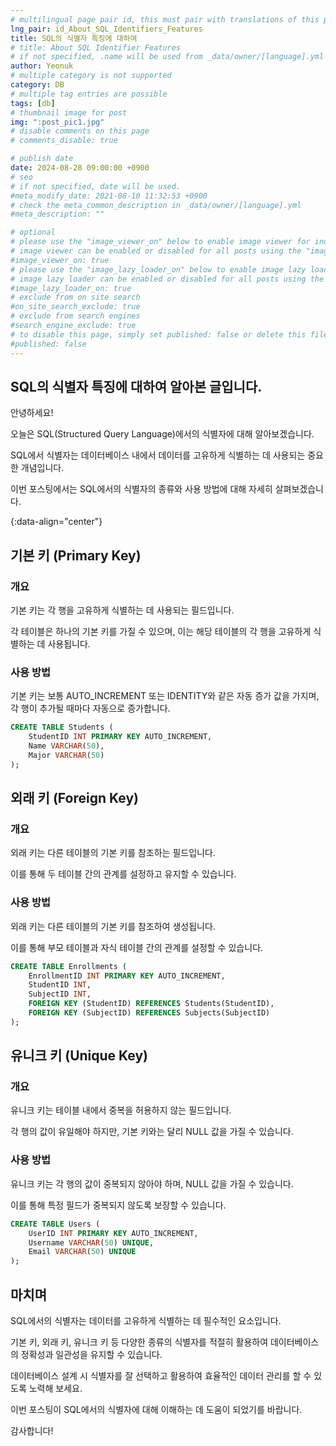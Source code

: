 ```yaml
---
# multilingual page pair id, this must pair with translations of this page. (This name must be unique)
lng_pair: id_About_SQL_Identifiers_Features
title: SQL의 식별자 특징에 대하여
# title: About SQL Identifier Features
# if not specified, .name will be used from _data/owner/[language].yml
author: Yeonuk
# multiple category is not supported
category: DB
# multiple tag entries are possible
tags: [db]
# thumbnail image for post
img: ":post_pic1.jpg"
# disable comments on this page
# comments_disable: true

# publish date
date: 2024-08-28 09:00:00 +0900
# seo
# if not specified, date will be used.
#meta_modify_date: 2021-08-10 11:32:53 +0900
# check the meta_common_description in _data/owner/[language].yml
#meta_description: ""

# optional
# please use the "image_viewer_on" below to enable image viewer for individual pages or posts (_posts/ or [language]/_posts folders).
# image viewer can be enabled or disabled for all posts using the "image_viewer_posts: true" setting in _data/conf/main.yml.
#image_viewer_on: true
# please use the "image_lazy_loader_on" below to enable image lazy loader for individual pages or posts (_posts/ or [language]/_posts folders).
# image lazy loader can be enabled or disabled for all posts using the "image_lazy_loader_posts: true" setting in _data/conf/main.yml.
#image_lazy_loader_on: true
# exclude from on site search
#on_site_search_exclude: true
# exclude from search engines
#search_engine_exclude: true
# to disable this page, simply set published: false or delete this file
#published: false
---
```


<!-- outline-start -->

## SQL의 식별자 특징에 대하여 알아본 글입니다.

안녕하세요!

오늘은 SQL(Structured Query Language)에서의 식별자에 대해 알아보겠습니다.

SQL에서 식별자는 데이터베이스 내에서 데이터를 고유하게 식별하는 데 사용되는 중요한 개념입니다.

이번 포스팅에서는 SQL에서의 식별자의 종류와 사용 방법에 대해 자세히 살펴보겠습니다.

{:data-align="center"}

<!-- outline-end -->

## 기본 키 (Primary Key)

### 개요

기본 키는 각 행을 고유하게 식별하는 데 사용되는 필드입니다.

각 테이블은 하나의 기본 키를 가질 수 있으며, 이는 해당 테이블의 각 행을 고유하게 식별하는 데 사용됩니다.

### 사용 방법

기본 키는 보통 AUTO_INCREMENT 또는 IDENTITY와 같은 자동 증가 값을 가지며, 각 행이 추가될 때마다 자동으로 증가합니다.

```sql
CREATE TABLE Students (
    StudentID INT PRIMARY KEY AUTO_INCREMENT,
    Name VARCHAR(50),
    Major VARCHAR(50)
);
```

## 외래 키 (Foreign Key)

### 개요

외래 키는 다른 테이블의 기본 키를 참조하는 필드입니다.

이를 통해 두 테이블 간의 관계를 설정하고 유지할 수 있습니다.

### 사용 방법

외래 키는 다른 테이블의 기본 키를 참조하여 생성됩니다.

이를 통해 부모 테이블과 자식 테이블 간의 관계를 설정할 수 있습니다.

```sql
CREATE TABLE Enrollments (
    EnrollmentID INT PRIMARY KEY AUTO_INCREMENT,
    StudentID INT,
    SubjectID INT,
    FOREIGN KEY (StudentID) REFERENCES Students(StudentID),
    FOREIGN KEY (SubjectID) REFERENCES Subjects(SubjectID)
);
```

## 유니크 키 (Unique Key)

### 개요

유니크 키는 테이블 내에서 중복을 허용하지 않는 필드입니다.

각 행의 값이 유일해야 하지만, 기본 키와는 달리 NULL 값을 가질 수 있습니다.

### 사용 방법

유니크 키는 각 행의 값이 중복되지 않아야 하며, NULL 값을 가질 수 있습니다.

이를 통해 특정 필드가 중복되지 않도록 보장할 수 있습니다.

```sql
CREATE TABLE Users (
    UserID INT PRIMARY KEY AUTO_INCREMENT,
    Username VARCHAR(50) UNIQUE,
    Email VARCHAR(50) UNIQUE
);
```

## 마치며

SQL에서의 식별자는 데이터를 고유하게 식별하는 데 필수적인 요소입니다.

기본 키, 외래 키, 유니크 키 등 다양한 종류의 식별자를 적절히 활용하여 데이터베이스의 정확성과 일관성을 유지할 수 있습니다.

데이터베이스 설계 시 식별자를 잘 선택하고 활용하여 효율적인 데이터 관리를 할 수 있도록 노력해 보세요.

이번 포스팅이 SQL에서의 식별자에 대해 이해하는 데 도움이 되었기를 바랍니다.

감사합니다!
